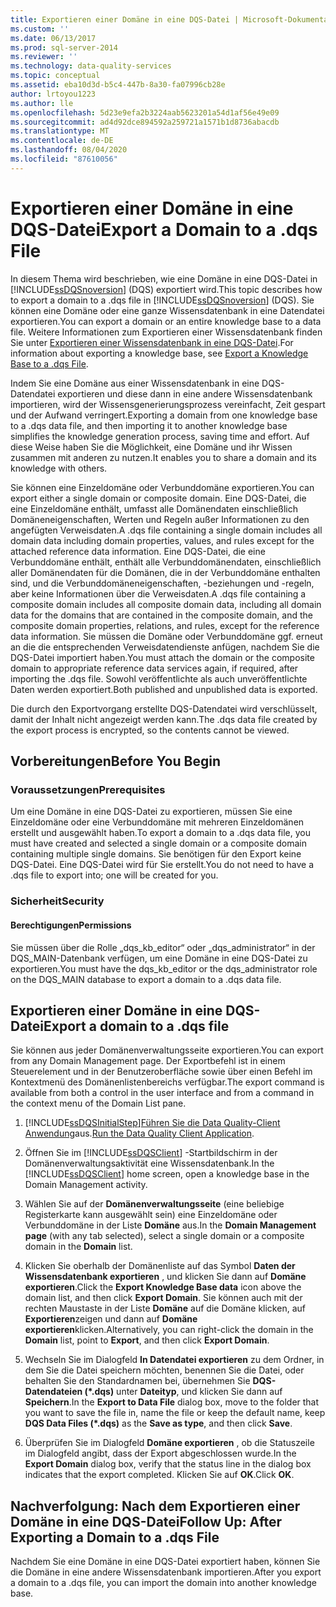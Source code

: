 ```yaml
---
title: Exportieren einer Domäne in eine DQS-Datei | Microsoft-Dokumentation
ms.custom: ''
ms.date: 06/13/2017
ms.prod: sql-server-2014
ms.reviewer: ''
ms.technology: data-quality-services
ms.topic: conceptual
ms.assetid: eba10d3d-b5c4-447b-8a30-fa07996cb28e
author: lrtoyou1223
ms.author: lle
ms.openlocfilehash: 5d23e9efa2b3224aab5623201a54d1af56e49e09
ms.sourcegitcommit: ad4d92dce894592a259721a1571b1d8736abacdb
ms.translationtype: MT
ms.contentlocale: de-DE
ms.lasthandoff: 08/04/2020
ms.locfileid: "87610056"
---
```

# <a name="export-a-domain-to-a-dqs-file"></a><span data-ttu-id="22657-102">Exportieren einer Domäne in eine DQS-Datei</span><span class="sxs-lookup"><span data-stu-id="22657-102">Export a Domain to a .dqs File</span></span>
  <span data-ttu-id="22657-103">In diesem Thema wird beschrieben, wie eine Domäne in eine DQS-Datei in [!INCLUDE[ssDQSnoversion](../includes/ssdqsnoversion-md.md)] (DQS) exportiert wird.</span><span class="sxs-lookup"><span data-stu-id="22657-103">This topic describes how to export a domain to a .dqs file in [!INCLUDE[ssDQSnoversion](../includes/ssdqsnoversion-md.md)] (DQS).</span></span> <span data-ttu-id="22657-104">Sie können eine Domäne oder eine ganze Wissensdatenbank in eine Datendatei exportieren.</span><span class="sxs-lookup"><span data-stu-id="22657-104">You can export a domain or an entire knowledge base to a data file.</span></span> <span data-ttu-id="22657-105">Weitere Informationen zum Exportieren einer Wissensdatenbank finden Sie unter [Exportieren einer Wissensdatenbank in eine DQS-Datei](../../2014/data-quality-services/export-a-knowledge-base-to-a-dqs-file.md).</span><span class="sxs-lookup"><span data-stu-id="22657-105">For information about exporting a knowledge base, see [Export a Knowledge Base to a .dqs File](../../2014/data-quality-services/export-a-knowledge-base-to-a-dqs-file.md).</span></span>  
  
 <span data-ttu-id="22657-106">Indem Sie eine Domäne aus einer Wissensdatenbank in eine DQS-Datendatei exportieren und diese dann in eine andere Wissensdatenbank importieren, wird der Wissensgenerierungsprozess vereinfacht, Zeit gespart und der Aufwand verringert.</span><span class="sxs-lookup"><span data-stu-id="22657-106">Exporting a domain from one knowledge base to a .dqs data file, and then importing it to another knowledge base simplifies the knowledge generation process, saving time and effort.</span></span> <span data-ttu-id="22657-107">Auf diese Weise haben Sie die Möglichkeit, eine Domäne und ihr Wissen zusammen mit anderen zu nutzen.</span><span class="sxs-lookup"><span data-stu-id="22657-107">It enables you to share a domain and its knowledge with others.</span></span>  
  
 <span data-ttu-id="22657-108">Sie können eine Einzeldomäne oder Verbunddomäne exportieren.</span><span class="sxs-lookup"><span data-stu-id="22657-108">You can export either a single domain or composite domain.</span></span> <span data-ttu-id="22657-109">Eine DQS-Datei, die eine Einzeldomäne enthält, umfasst alle Domänendaten einschließlich Domäneneigenschaften, Werten und Regeln außer Informationen zu den angefügten Verweisdaten.</span><span class="sxs-lookup"><span data-stu-id="22657-109">A .dqs file containing a single domain includes all domain data including domain properties, values, and rules except for the attached reference data information.</span></span> <span data-ttu-id="22657-110">Eine DQS-Datei, die eine Verbunddomäne enthält, enthält alle Verbunddomänendaten, einschließlich aller Domänendaten für die Domänen, die in der Verbunddomäne enthalten sind, und die Verbunddomäneneigenschaften, -beziehungen und -regeln, aber keine Informationen über die Verweisdaten.</span><span class="sxs-lookup"><span data-stu-id="22657-110">A .dqs file containing a composite domain includes all composite domain data, including all domain data for the domains that are contained in the composite domain, and the composite domain properties, relations, and rules, except for the reference data information.</span></span> <span data-ttu-id="22657-111">Sie müssen die Domäne oder Verbunddomäne ggf. erneut an die die entsprechenden Verweisdatendienste anfügen, nachdem Sie die DQS-Datei importiert haben.</span><span class="sxs-lookup"><span data-stu-id="22657-111">You must attach the domain or the composite domain to appropriate reference data services again, if required, after importing the .dqs file.</span></span> <span data-ttu-id="22657-112">Sowohl veröffentlichte als auch unveröffentlichte Daten werden exportiert.</span><span class="sxs-lookup"><span data-stu-id="22657-112">Both published and unpublished data is exported.</span></span>  
  
 <span data-ttu-id="22657-113">Die durch den Exportvorgang erstellte DQS-Datendatei wird verschlüsselt, damit der Inhalt nicht angezeigt werden kann.</span><span class="sxs-lookup"><span data-stu-id="22657-113">The .dqs data file created by the export process is encrypted, so the contents cannot be viewed.</span></span>  
  
##  <a name="before-you-begin"></a><a name="BeforeYouBegin"></a> <span data-ttu-id="22657-114">Vorbereitungen</span><span class="sxs-lookup"><span data-stu-id="22657-114">Before You Begin</span></span>  
  
###  <a name="prerequisites"></a><a name="Prerequisites"></a> <span data-ttu-id="22657-115">Voraussetzungen</span><span class="sxs-lookup"><span data-stu-id="22657-115">Prerequisites</span></span>  
 <span data-ttu-id="22657-116">Um eine Domäne in eine DQS-Datei zu exportieren, müssen Sie eine Einzeldomäne oder eine Verbunddomäne mit mehreren Einzeldomänen erstellt und ausgewählt haben.</span><span class="sxs-lookup"><span data-stu-id="22657-116">To export a domain to a .dqs data file, you must have created and selected a single domain or a composite domain containing multiple single domains.</span></span> <span data-ttu-id="22657-117">Sie benötigen für den Export keine DQS-Datei. Eine DQS-Datei wird für Sie erstellt.</span><span class="sxs-lookup"><span data-stu-id="22657-117">You do not need to have a .dqs file to export into; one will be created for you.</span></span>  
  
###  <a name="security"></a><a name="Security"></a> <span data-ttu-id="22657-118">Sicherheit</span><span class="sxs-lookup"><span data-stu-id="22657-118">Security</span></span>  
  
####  <a name="permissions"></a><a name="Permissions"></a> <span data-ttu-id="22657-119">Berechtigungen</span><span class="sxs-lookup"><span data-stu-id="22657-119">Permissions</span></span>  
 <span data-ttu-id="22657-120">Sie müssen über die Rolle „dqs_kb_editor“ oder „dqs_administrator“ in der DQS_MAIN-Datenbank verfügen, um eine Domäne in eine DQS-Datei zu exportieren.</span><span class="sxs-lookup"><span data-stu-id="22657-120">You must have the dqs_kb_editor or the dqs_administrator role on the DQS_MAIN database to export a domain to a .dqs data file.</span></span>  
  
##  <a name="export-a-domain-to-a-dqs-file"></a><a name="Export"></a><span data-ttu-id="22657-121">Exportieren einer Domäne in eine DQS-Datei</span><span class="sxs-lookup"><span data-stu-id="22657-121">Export a domain to a .dqs file</span></span>  
 <span data-ttu-id="22657-122">Sie können aus jeder Domänenverwaltungsseite exportieren.</span><span class="sxs-lookup"><span data-stu-id="22657-122">You can export from any Domain Management page.</span></span> <span data-ttu-id="22657-123">Der Exportbefehl ist in einem Steuerelement und in der Benutzeroberfläche sowie über einen Befehl im Kontextmenü des Domänenlistenbereichs verfügbar.</span><span class="sxs-lookup"><span data-stu-id="22657-123">The export command is available from both a control in the user interface and from a command in the context menu of the Domain List pane.</span></span>  
  
1.  [!INCLUDE[ssDQSInitialStep](../includes/ssdqsinitialstep-md.md)]<span data-ttu-id="22657-124">[Führen Sie die Data Quality-Client Anwendung](../../2014/data-quality-services/run-the-data-quality-client-application.md)aus.</span><span class="sxs-lookup"><span data-stu-id="22657-124">[Run the Data Quality Client Application](../../2014/data-quality-services/run-the-data-quality-client-application.md).</span></span>  
  
2.  <span data-ttu-id="22657-125">Öffnen Sie im [!INCLUDE[ssDQSClient](../includes/ssdqsclient-md.md)] -Startbildschirm in der Domänenverwaltungsaktivität eine Wissensdatenbank.</span><span class="sxs-lookup"><span data-stu-id="22657-125">In the [!INCLUDE[ssDQSClient](../includes/ssdqsclient-md.md)] home screen, open a knowledge base in the Domain Management activity.</span></span>  
  
3.  <span data-ttu-id="22657-126">Wählen Sie auf der **Domänenverwaltungsseite** (eine beliebige Registerkarte kann ausgewählt sein) eine Einzeldomäne oder Verbunddomäne in der Liste **Domäne** aus.</span><span class="sxs-lookup"><span data-stu-id="22657-126">In the **Domain Management page** (with any tab selected), select a single domain or a composite domain in the **Domain** list.</span></span>  
  
4.  <span data-ttu-id="22657-127">Klicken Sie oberhalb der Domänenliste auf das Symbol **Daten der Wissensdatenbank exportieren** , und klicken Sie dann auf **Domäne exportieren**.</span><span class="sxs-lookup"><span data-stu-id="22657-127">Click the **Export Knowledge Base data** icon above the domain list, and then click **Export Domain**.</span></span> <span data-ttu-id="22657-128">Sie können auch mit der rechten Maustaste in der Liste **Domäne** auf die Domäne klicken, auf **Exportieren**zeigen und dann auf **Domäne exportieren**klicken.</span><span class="sxs-lookup"><span data-stu-id="22657-128">Alternatively, you can right-click the domain in the **Domain** list, point to **Export**, and then click **Export Domain**.</span></span>  
  
5.  <span data-ttu-id="22657-129">Wechseln Sie im Dialogfeld **In Datendatei exportieren** zu dem Ordner, in dem Sie die Datei speichern möchten, benennen Sie die Datei, oder behalten Sie den Standardnamen bei, übernehmen Sie **DQS-Datendateien (\*.dqs)** unter **Dateityp**, und klicken Sie dann auf **Speichern**.</span><span class="sxs-lookup"><span data-stu-id="22657-129">In the **Export to Data File** dialog box, move to the folder that you want to save the file in, name the file or keep the default name, keep **DQS Data Files (\*.dqs)** as the **Save as type**, and then click **Save**.</span></span>  
  
6.  <span data-ttu-id="22657-130">Überprüfen Sie im Dialogfeld **Domäne exportieren** , ob die Statuszeile im Dialogfeld angibt, dass der Export abgeschlossen wurde.</span><span class="sxs-lookup"><span data-stu-id="22657-130">In the **Export Domain** dialog box, verify that the status line in the dialog box indicates that the export completed.</span></span> <span data-ttu-id="22657-131">Klicken Sie auf **OK**.</span><span class="sxs-lookup"><span data-stu-id="22657-131">Click **OK**.</span></span>  
  
##  <a name="follow-up-after-exporting-a-domain-to-a-dqs-file"></a><a name="FollowUp"></a> <span data-ttu-id="22657-132">Nachverfolgung: Nach dem Exportieren einer Domäne in eine DQS-Datei</span><span class="sxs-lookup"><span data-stu-id="22657-132">Follow Up: After Exporting a Domain to a .dqs File</span></span>  
 <span data-ttu-id="22657-133">Nachdem Sie eine Domäne in eine DQS-Datei exportiert haben, können Sie die Domäne in eine andere Wissensdatenbank importieren.</span><span class="sxs-lookup"><span data-stu-id="22657-133">After you export a domain to a .dqs file, you can import the domain into another knowledge base.</span></span>  
  
  
